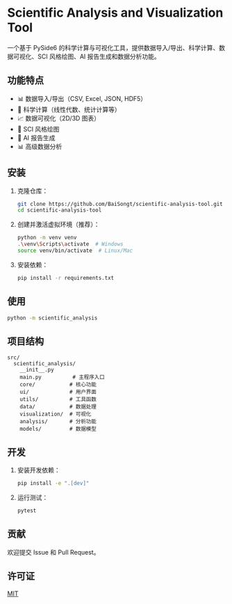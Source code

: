 # Scientific Analysis and Visualization Tool

一个基于 PySide6 的科学计算与可视化工具，提供数据导入/导出、科学计算、数据可视化、SCI 风格绘图、AI 报告生成和数据分析功能。

## 功能特点

- 📊 数据导入/导出（CSV, Excel, JSON, HDF5）
- 🔢 科学计算（线性代数、统计计算等）
- 📈 数据可视化（2D/3D 图表）
- 🎨 SCI 风格绘图
- 🤖 AI 报告生成
- 📊 高级数据分析

## 安装

1. 克隆仓库：
   ```bash
   git clone https://github.com/BaiSongt/scientific-analysis-tool.git
   cd scientific-analysis-tool
   ```

2. 创建并激活虚拟环境（推荐）：
   ```bash
   python -m venv venv
   .\venv\Scripts\activate  # Windows
   source venv/bin/activate  # Linux/Mac
   ```

3. 安装依赖：
   ```bash
   pip install -r requirements.txt
   ```

## 使用

```bash
python -m scientific_analysis
```

## 项目结构

```
src/
  scientific_analysis/
    __init__.py
    main.py          # 主程序入口
    core/           # 核心功能
    ui/             # 用户界面
    utils/          # 工具函数
    data/           # 数据处理
    visualization/  # 可视化
    analysis/       # 分析功能
    models/         # 数据模型
```

## 开发

1. 安装开发依赖：
   ```bash
   pip install -e ".[dev]"
   ```

2. 运行测试：
   ```bash
   pytest
   ```

## 贡献

欢迎提交 Issue 和 Pull Request。

## 许可证

[MIT](LICENSE)
